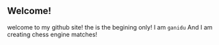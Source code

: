 ## Welcome!

welcome to my github site! the is the begining only!
I am `ganidu` And I am creating chess engine matches!
